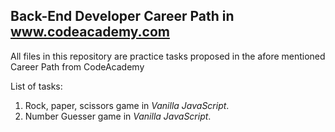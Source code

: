 ## Back-End Developer Career Path in www.codeacademy.com

All files in this repository are practice tasks proposed in the afore mentioned Career Path from CodeAcademy

List of tasks:
 1. Rock, paper, scissors game in _Vanilla JavaScript_.
 2. Number Guesser game in _Vanilla JavaScript_.
